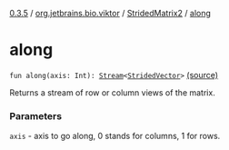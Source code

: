 [0.3.5](../../index.md) / [org.jetbrains.bio.viktor](../index.md) / [StridedMatrix2](index.md) / [along](.)

# along

`fun along(axis: Int): `[`Stream`](http://docs.oracle.com/javase/6/docs/api/java/util/stream/Stream.html)`<`[`StridedVector`](../-strided-vector/index.md)`>` [(source)](https://github.com/JetBrains-Research/viktor/blob/0.3.5/src/main/kotlin/org/jetbrains/bio/viktor/StridedMatrix2.kt#L148)

Returns a stream of row or column views of the matrix.

### Parameters

`axis` - axis to go along, 0 stands for columns, 1 for rows.